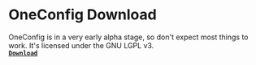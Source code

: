 # OneConfig Download
OneConfig is in a very early alpha stage, so don't expect most things to work. It's licensed under the GNU LGPL v3.  
[**`Download`**](./Hytils%20Reborn-1.5.0(1).jar)
